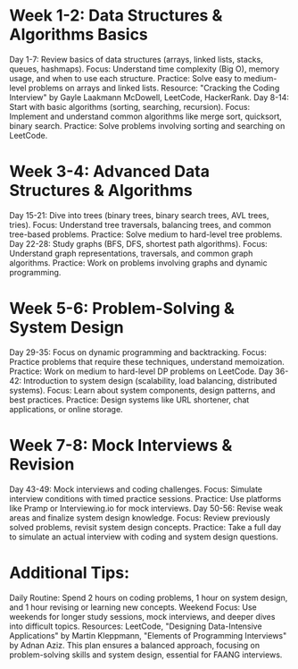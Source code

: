 Week 1-2: Data Structures & Algorithms Basics
===
  Day 1-7: Review basics of data structures (arrays, linked lists, stacks, queues, hashmaps).
    Focus: Understand time complexity (Big O), memory usage, and when to use each structure.
    Practice: Solve easy to medium-level problems on arrays and linked lists.
    Resource: "Cracking the Coding Interview" by Gayle Laakmann McDowell, LeetCode, HackerRank.
  Day 8-14: Start with basic algorithms (sorting, searching, recursion).
    Focus: Implement and understand common algorithms like merge sort, quicksort, binary search.
    Practice: Solve problems involving sorting and searching on LeetCode.
    
Week 3-4: Advanced Data Structures & Algorithms
==
  Day 15-21: Dive into trees (binary trees, binary search trees, AVL trees, tries).
    Focus: Understand tree traversals, balancing trees, and common tree-based problems.
    Practice: Solve medium to hard-level tree problems.
  Day 22-28: Study graphs (BFS, DFS, shortest path algorithms).
    Focus: Understand graph representations, traversals, and common graph algorithms.
    Practice: Work on problems involving graphs and dynamic programming.
    
Week 5-6: Problem-Solving & System Design
=
  Day 29-35: Focus on dynamic programming and backtracking.
    Focus: Practice problems that require these techniques, understand memoization.
    Practice: Work on medium to hard-level DP problems on LeetCode.
  Day 36-42: Introduction to system design (scalability, load balancing, distributed systems).
    Focus: Learn about system components, design patterns, and best practices.
    Practice: Design systems like URL shortener, chat applications, or online storage.
    
Week 7-8: Mock Interviews & Revision
=
  Day 43-49: Mock interviews and coding challenges.
    Focus: Simulate interview conditions with timed practice sessions.
    Practice: Use platforms like Pramp or Interviewing.io for mock interviews.
  Day 50-56: Revise weak areas and finalize system design knowledge.
    Focus: Review previously solved problems, revisit system design concepts.
    Practice: Take a full day to simulate an actual interview with coding and system design questions.
    
Additional Tips:
==============
Daily Routine: Spend 2 hours on coding problems, 1 hour on system design, and 1 hour revising or learning new concepts.
Weekend Focus: Use weekends for longer study sessions, mock interviews, and deeper dives into difficult topics.
Resources: LeetCode, "Designing Data-Intensive Applications" by Martin Kleppmann, "Elements of Programming Interviews" by Adnan Aziz.
This plan ensures a balanced approach, focusing on problem-solving skills and system design, essential for FAANG interviews.
